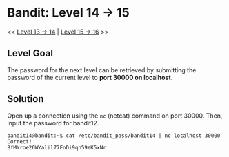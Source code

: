 # Bandit: Level 14 -> 15
<< [Level 13 -> 14](https://github.com/Dennis-Dang/OverTheWire/blob/main/0_bandit/level_13-14.md) | [Level 15 -> 16](https://github.com/Dennis-Dang/OverTheWire/blob/main/0_bandit/level_15-16.md) >>

## Level Goal
The password for the next level can be retrieved by submitting the password of the current level to **port 30000 on localhost**.

## Solution
Open up a connection using the `nc` (netcat) command on port 30000.
Then, input the password for bandit12.

```console
bandit14@bandit:~$ cat /etc/bandit_pass/bandit14 | nc localhost 30000
Correct!
BfMYroe26WYalil77FoDi9qh59eK5xNr
``` 
